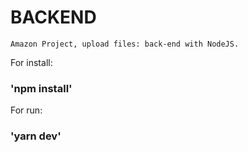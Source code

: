 # BACKEND 
    Amazon Project, upload files: back-end with NodeJS.

For install:

### 'npm install'

For run:

### 'yarn dev'